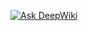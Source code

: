 [![Ask DeepWiki](https://deepwiki.com/badge.svg)](https://deepwiki.com/chiarorosa/game-multi-palavras)
